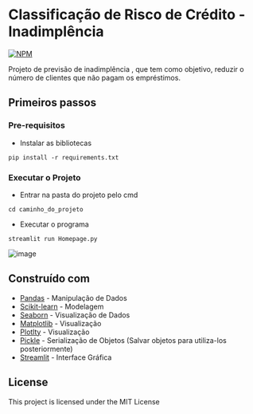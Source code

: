 # Classificação de Risco de Crédito - Inadimplência

[![NPM](https://img.shields.io/npm/l/react)](https://github.com/LucasAlves99/CreditDataRisk_Classification/blob/main/LICENSE) 

Projeto de previsão de inadimplência , que tem como objetivo, reduzir o número de clientes que não pagam os empréstimos.

## Primeiros passos

### Pre-requisitos

- Instalar as bibliotecas

```
pip install -r requirements.txt
```

### Executar o Projeto

- Entrar na pasta do projeto pelo cmd

```
cd caminho_do_projeto
```

- Executar o programa

```
streamlit run Homepage.py
```
![image](https://user-images.githubusercontent.com/50807648/226122129-964dee2b-095c-4221-9c22-f25a47461839.png)

## Construído com
* [Pandas](https://pandas.pydata.org/) - Manipulação de Dados
* [Scikit-learn](https://scikit-learn.org/stable/) - Modelagem
* [Seaborn](https://seaborn.pydata.org/index.html) - Visualização de Dados
* [Matplotlib](https://matplotlib.org/) - Visualização 
* [Plotlty](https://plotly.com/) - Visualização
* [Pickle](https://docs.python.org/3/library/pickle.html) - Serialização de Objetos (Salvar objetos para utiliza-los posteriormente)
* [Streamlit](https://streamlit.io/) - Interface Gráfica

## License

This project is licensed under the MIT License








